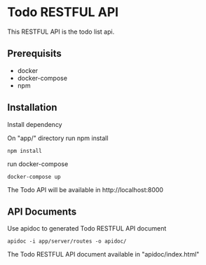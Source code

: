 Todo RESTFUL API
=============

This RESTFUL API is the todo list api.

Prerequisits
-----------
- docker
- docker-compose
- npm


Installation
-----------

Install dependency

On "app/" directory run npm install
```
npm install
```
run docker-compose
```
docker-compose up
```
The Todo API will be available in http://localhost:8000


API Documents
-----------
Use apidoc to generated Todo RESTFUL API document
```
apidoc -i app/server/routes -o apidoc/
```
The Todo RESTFUL API document available in "apidoc/index.html"